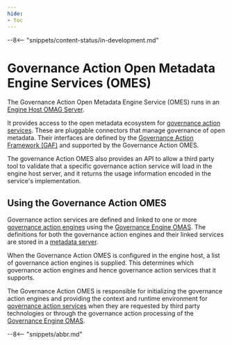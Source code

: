 ```yaml
---
hide:
- toc
---
```


<!-- SPDX-License-Identifier: CC-BY-4.0 -->
<!-- Copyright Contributors to the Egeria project. -->

--8<-- "snippets/content-status/in-development.md"

# Governance Action Open Metadata Engine Services (OMES)

The Governance Action Open Metadata Engine Service (OMES) runs in an [Engine Host OMAG Server](/egeria-docs/concepts/engine-host).

It provides access to the open metadata ecosystem for [governance action services](/egeria-docs/frameworks/gaf/#governance-action-service). These are pluggable connectors that manage governance of open metadata. Their interfaces are defined by the [Governance Action Framework (GAF)](/egeria-docs/frameworks/gaf) and supported by the Governance Action OMES.

The governance Action OMES also provides an API to allow a third party tool to validate that a specific governance action service will load in the engine host server, and it returns the usage information encoded in the service's implementation.

## Using the Governance Action OMES

Governance action services are defined and linked to one or more [governance action engines](/egeria-docs/frameworks/gaf/#governance-action-engine) using the [Governance Engine OMAS](/egeria-docs/services/omas/governance-engine). The definitions for both the governance action engines and their linked services are stored in a [metadata server](/egeria-docs/concepts/metadata-server).

When the Governance Action OMES is configured in the engine host, a list of governance action engines is supplied. This determines which governance action engines and hence governance action services that it supports.

The Governance Action OMES is responsible for initializing the governance action engines and providing the context and runtime environment for [governance action services](/egeria-docs/frameworks/gaf/#governance-action-service) when they are requested by third party technologies or through the governance action processing of the [Governance Engine OMAS](/egeria-docs/services/omas/governance-engine).

--8<-- "snippets/abbr.md"

